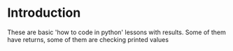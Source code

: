 # Introduction

These are basic 'how to code in python' lessons with results. Some of them have returns, some of them are checking printed values